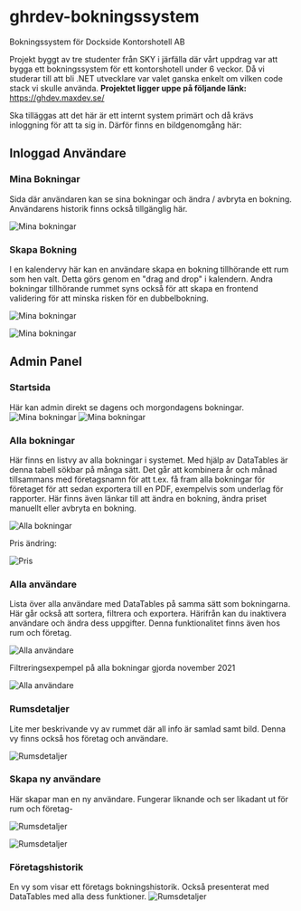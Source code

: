 # ghrdev-bokningssystem
Bokningssystem för Dockside Kontorshotell AB

Projekt byggt av tre studenter från SKY i järfälla där vårt uppdrag var att bygga ett bokningssystem för ett kontorshotell under 6 veckor.
Då vi studerar till att bli .NET utvecklare var valet ganska enkelt om vilken code stack vi skulle använda.
**Projektet ligger uppe på följande länk:** https://ghdev.maxdev.se/


Ska tilläggas att det här är ett internt system primärt och då krävs inloggning för att ta sig in.
Därför finns en bildgenomgång här:
## Inloggad Användare

### Mina Bokningar
Sida där användaren kan se sina bokningar och ändra / avbryta en bokning. Användarens historik finns också tillgänglig här.

![Mina bokningar](https://github.com/HeimirDavid/Dockside-Booking-New/blob/main/05%20Bildspel/Screenshot%202021-12-16%2018.57.59.png)

### Skapa Bokning
I en kalendervy här kan en användare skapa en bokning tillhörande ett rum som hen valt. Detta görs genom en "drag and drop" i kalendern. Andra bokningar tillhörande rummet 
syns också för att skapa en frontend validering för att minska risken för en dubbelbokning.
  
![Mina bokningar](https://github.com/HeimirDavid/Dockside-Booking-New/blob/main/05%20Bildspel/Screenshot%202021-12-16%2018.58.28.png)
  
![Mina bokningar](https://github.com/HeimirDavid/Dockside-Booking-New/blob/main/05%20Bildspel/Screenshot%202021-12-16%2018.58.53.png)


## Admin Panel
### Startsida
Här kan admin direkt se dagens och morgondagens bokningar.
![Mina bokningar](https://github.com/HeimirDavid/Dockside-Booking-New/blob/main/05%20Bildspel/Screenshot%202021-12-16%2018.59.33.png)
![Mina bokningar](https://github.com/HeimirDavid/Dockside-Booking-New/blob/main/05%20Bildspel/Screenshot%202021-12-16%2018.59.24.png)

### Alla bokningar
Här finns en listvy av alla bokningar i systemet. Med hjälp av DataTables är denna tabell sökbar på många sätt. Det går att kombinera år och månad tillsammans med företagsnamn för att t.ex. få fram alla bokningar för företaget för att sedan exportera till en PDF, exempelvis som underlag för rapporter. Här finns även länkar till att ändra en bokning, ändra priset manuellt eller avbryta en bokning. 

![Alla bokningar](https://github.com/HeimirDavid/Dockside-Booking-New/blob/main/05%20Bildspel/Screenshot%202021-12-16%2018.59.48.png)
  
Pris ändring:

![Pris](https://github.com/HeimirDavid/Dockside-Booking-New/blob/main/05%20Bildspel/Screenshot%202021-12-16%2018.59.55.png)

### Alla användare
Lista över alla användare med DataTables på samma sätt som bokningarna. Här går också att sortera, filtrera och exportera. Härifrån kan du inaktivera användare och ändra dess uppgifter. Denna funktionalitet finns även hos rum och företag.

![Alla användare](https://github.com/HeimirDavid/Dockside-Booking-New/blob/main/05%20Bildspel/Screenshot%202021-12-16%2018.59.55.png)
  
Filtreringsexpempel på alla bokningar gjorda november 2021
  
![Alla användare](https://github.com/HeimirDavid/Dockside-Booking-New/blob/main/05%20Bildspel/Screenshot%202021-12-16%2019.01.37.png)

### Rumsdetaljer
Lite mer beskrivande vy av rummet där all info är samlad samt bild. Denna vy finns också hos företag och användare.

![Rumsdetaljer](https://github.com/HeimirDavid/Dockside-Booking-New/blob/main/05%20Bildspel/Screenshot%202021-12-16%2019.00.45.png)

### Skapa ny användare
Här skapar man en ny användare. Fungerar liknande och ser likadant ut för rum och företag-

![Rumsdetaljer](https://github.com/HeimirDavid/Dockside-Booking-New/blob/main/05%20Bildspel/Screenshot%202021-12-16%2019.00.56.png)
  
![Rumsdetaljer](https://github.com/HeimirDavid/Dockside-Booking-New/blob/main/05%20Bildspel/Screenshot%202021-12-16%2019.01.09.png)

### Företagshistorik

En vy som visar ett företags bokningshistorik. Också presenterat med DataTables med alla dess funktioner.
![Rumsdetaljer](https://github.com/HeimirDavid/Dockside-Booking-New/blob/main/05%20Bildspel/Screenshot%202021-12-16%2019.02.23.png)













